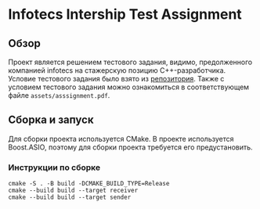 # Infotecs Intership Test Assignment

## Обзор
Проект является решением тестового задания, видимо, предолженного компанией infotecs на стажерскую позицию C++-разработчика.
Условие тестового задания было взято из [репозитория](https://github.com/toniess/Infotecs_internship/tree/main). 
Также с условием тестового задания можно ознакомиться в соответствующем файле `assets/asssignment.pdf`.

## Сборка и запуск
Для сборки проекта используется CMake. 
В проекте используется Boost.ASIO, поэтому для сборки проекта требуется его предустановить.

### Инструкции по сборке 
```shell
cmake -S . -B build -DCMAKE_BUILD_TYPE=Release
cmake --build build --target receiver
cmake --build build --target sender
```